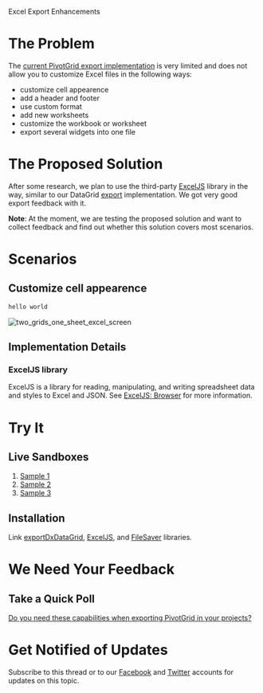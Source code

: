 Excel Export Enhancements

# The Problem

The [current PivotGrid export implementation](https://js.devexpress.com/Documentation/ApiReference/UI_Widgets/dxPivotGrid/Configuration/export/) is very limited and does not allow you to customize Excel files in the following ways:

- customize cell appearence
- add a header and footer 
- use custom format
- add new worksheets
- customize the workbook or worksheet
- export several widgets into one file

# The Proposed Solution

After some research, we plan to use the third-party [ExcelJS](https://github.com/exceljs/exceljs) library in the way, similar to our DataGrid [export](https://js.devexpress.com/Demos/WidgetsGallery/Demo/DataGrid/ExcelJSOverview/React/Light/) implementation. We got very good export feedback with it.

**Note**: At the moment, we are testing the proposed solution and want to collect feedback and find out whether this solution covers most scenarios. 

# Scenarios

## Customize cell appearence

```js
hello world
```

![two_grids_one_sheet_excel_screen](https://user-images.githubusercontent.com/2094015/54295634-7d52dd80-45c4-11e9-841e-17ad139a76df.png)


## Implementation Details

### ExcelJS library

ExcelJS is a library for reading, manipulating, and writing spreadsheet data and styles to Excel and JSON. See [ExcelJS: Browser](https://github.com/exceljs/exceljs#browser) for more information.

# Try It

## Live Sandboxes

1. [Sample 1](https://codepen.io/DanIgnatov/pen/zbELOv)
1. [Sample 2](https://codepen.io/DanIgnatov/pen/RdjbRa)
1. [Sample 3](https://codepen.io/DanIgnatov/pen/JzOdpj)

## Installation

Link [exportDxDataGrid](https://combinatronics.com/IgnatovDan/DevExtreme_DataGridToExcel/8c823335814c26e39f62b4a31669908fc2d54250/exportDxDataGrid.js), [ExcelJS](https://github.com/exceljs/exceljs), and [FileSaver](https://github.com/eligrey/FileSaver.js/) libraries.  

# We Need Your Feedback

## Take a Quick Poll

[Do you need these capabilities when exporting PivotGrid in your projects?](https://docs.google.com/forms/d/e/1FAIpQLScMByKhqvP0IT5gBCMOG04Cx7viK0Jz5M1cN1X_tVbS5SUHWQ/viewform?usp=sf_link)

# Get Notified of Updates

Subscribe to this thread or to our [Facebook](https://www.facebook.com/DevExpress.DevExtreme/) and [Twitter](https://twitter.com/devextreme) accounts for updates on this topic.
